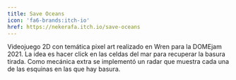 ```yaml
---
title: Save Oceans
icon: 'fa6-brands:itch-io'
href: https://nekerafa.itch.io/save-oceans
---
```


Videojuego 2D con temática pixel art realizado en Wren para la DOMEjam 2021. La idea es hacer click en las celdas del
mar para recuperar la basura tirada. Como mecánica extra se implementó un radar que muestra cada una de las esquinas en
las que hay basura.